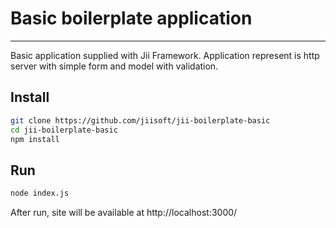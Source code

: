 
Basic boilerplate application
=====================

---

Basic application supplied with Jii Framework. Application represent is http server
with simple form and model with validation.

Install
---

```sh
git clone https://github.com/jiisoft/jii-boilerplate-basic
cd jii-boilerplate-basic
npm install
```

Run
---

```sh
node index.js
```

After run, site will be available at http://localhost:3000/